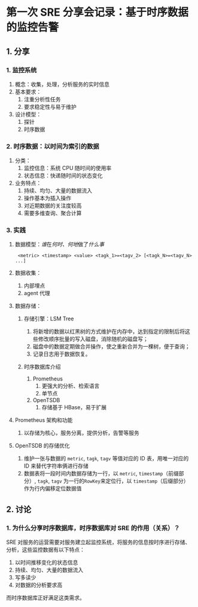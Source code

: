 # 第一次 SRE 分享会记录：基于时序数据的监控告警

## 1. 分享

### 1. 监控系统

1. 概念：收集，处理，分析服务的实时信息
2. 基本要求：
    1. 注重分析性任务
    2. 要求稳定性与易于维护
3. 设计模型：
    1. 探针
    2. 时序数据

### 2. 时序数据：以时间为索引的数据

1. 分类：
    1. 监控信息：系统 CPU 随时间的使用率
    2. 状态信息：快递随时间的状态变化
2. 业务特点：
    1. 持续、均匀、大量的数据流入
    2. 操作基本为插入操作
    3. 对近期数据的关注度较高
    4. 需要多维查询、聚合计算

### 3. 实践

1. 数据模型：*谁*在*何时、何地*做了*什么事*

        <metric> <timestamp> <value> <tagk_1>=<tagv_2> [<tagk_N>=<tagv_N> ...]

2. 数据收集：
    1. 内部埋点
    2. agent 代理

3. 数据存储：
    1. 存储引擎：LSM Tree
         1. 将新增的数据以红黑树的方式维护在内存中，达到指定的限制后将这些修改顺序批量的写入磁盘，消除随机的磁盘写；
         2. 磁盘中的数据定期做合并操作，使之重新合并为一棵树，便于查询；
         3. 记录日志用于数据恢复。

    2. 时序数据库介绍
        1. Prometheus
            1. 更强大的分析、检索语言
            2. 单节点
        2. OpenTSDB
            1. 存储基于 HBase，易于扩展

4. Prometheus 架构和功能
    1. 以存储为核心，服务分离，提供分析，告警等服务

4. OpenTSDB 的存储优化
    1. 维护一张与数据的 `metric`, `tagk`, `tagv` 等值对应的 ID 表，用唯一对应的 ID 来替代字符串俩进行存储
    2. 数据表将一段时间内数据存储为一行，以  `metric`, `timestamp`（前缀部分）, `tagk`, `tagv` 为一行的`RowKey`来定位行，以 `timestamp`（后缀部分） 作为行内偏移定位数据值

## 2. 讨论

### 1. 为什么分享时序数据库，时序数据库对 SRE 的作用（关系）？

SRE 对服务的运营需要对服务建立起监控系统，将服务的信息按时序进行存储、分析，这些监控数据有以下特点：

1. 以时间推移变化的状态信息
1. 持续、均匀、大量的数据流入
2. 写多读少
3. 对数据的分析要求高

而时序数据库正好满足这类需求。

